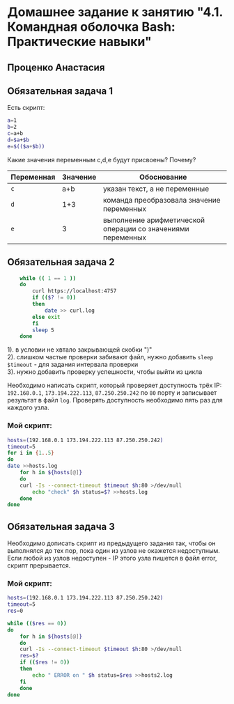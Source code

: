 # Домашнее задание к занятию "4.1. Командная оболочка Bash: Практические навыки"
## Проценко Анастасия
## Обязательная задача 1

Есть скрипт:
```bash
a=1
b=2
c=a+b
d=$a+$b
e=$(($a+$b))
```

Какие значения переменным c,d,e будут присвоены? Почему?

| Переменная  | Значение | Обоснование |
| ------------- | ------------- | ------------- |
| `c`  | a+b  | указан текст, а не переменные |
| `d`  | 1+3  | команда преобразовала значение переменных |
| `e`  | 3  | выполнение арифметической операции со значениями переменных |


## Обязательная задача 2
```bash
    while (( 1 == 1 ))
    do
        curl https://localhost:4757
        if (($? != 0))
        then
            date >> curl.log
        else exit
        fi
        sleep 5
    done
```
  1). в условии не хвтало закрывающей скобки ")"          
  2). слишком частые проверки забивают файл, нужно добавить `sleep $timeout` - для задания интервала проверки              
  3). нужно добавить проверку успешности, чтобы выйти из цикла   

Необходимо написать скрипт, который проверяет доступность трёх IP: `192.168.0.1`, `173.194.222.113`, `87.250.250.242` по `80` порту и записывает результат в файл `log`. Проверять доступность необходимо пять раз для каждого узла.

### Мой скрипт:
```bash
hosts=(192.168.0.1 173.194.222.113 87.250.250.242)
timeout=5
for i in {1..5}
do
date >>hosts.log
    for h in ${hosts[@]}
    do
	curl -Is --connect-timeout $timeout $h:80 >/dev/null
        echo "check" $h status=$? >>hosts.log
    done
done
```

## Обязательная задача 3
Необходимо дописать скрипт из предыдущего задания так, чтобы он выполнялся до тех пор, пока один из узлов не окажется недоступным. Если любой из узлов недоступен - IP этого узла пишется в файл error, скрипт прерывается.

### Мой скрипт:
```bash
hosts=(192.168.0.1 173.194.222.113 87.250.250.242)
timeout=5
res=0

while (($res == 0))
do
    for h in ${hosts[@]}
    do
	curl -Is --connect-timeout $timeout $h:80 >/dev/null
	res=$?
	if (($res != 0))
	then
	    echo " ERROR on " $h status=$res >>hosts2.log
	fi
    done
done
```
